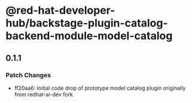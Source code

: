 # @red-hat-developer-hub/backstage-plugin-catalog-backend-module-model-catalog

## 0.1.1

### Patch Changes

- ff20aa6: Initial code drop of prototype model catalog plugin originally from redhat-ai-dev fork
